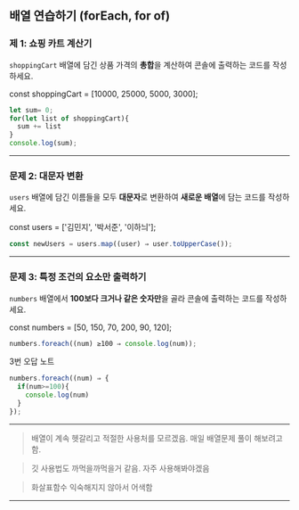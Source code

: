 ## 배열 연습하기 (forEach, for of)

### 제 1: 쇼핑 카트 계산기

`shoppingCart` 배열에 담긴 상품 가격의 **총합**을 계산하여 콘솔에 출력하는 코드를 작성하세요.

const shoppingCart = [10000, 25000, 5000, 3000];

```javascript
let sum= 0;
for(let list of shoppingCart){
  sum += list
}
console.log(sum);
```
---

### 문제 2: 대문자 변환

`users` 배열에 담긴 이름들을 모두 **대문자**로 변환하여 **새로운 배열**에 담는 코드를 작성하세요.

const users = ['김민지', '박서준', '이하늬'];


```javascript
const newUsers = users.map((user) ⇒ user.toUpperCase());
```
---

### 문제 3: 특정 조건의 요소만 출력하기

`numbers` 배열에서 **100보다 크거나 같은 숫자만**을 골라 콘솔에 출력하는 코드를 작성하세요.

const numbers = [50, 150, 70, 200, 90, 120];


```javascript
numbers.foreach((num) ≥100 ⇒ console.log(num));
```

3번 오답 노트
```javascript
numbers.foreach((num) ⇒ {
  if(num>=100){
    console.log(num)
  }
});
```
***
>배열이 계속 헷갈리고 적절한 사용처를 모르겠음.
매일 배열문제 풀이 해보려고 함.

>깃 사용법도 까먹을까먹을거 같음. 자주 사용해봐야겠음

>화살표함수 익숙해지지 않아서 어색함

***
